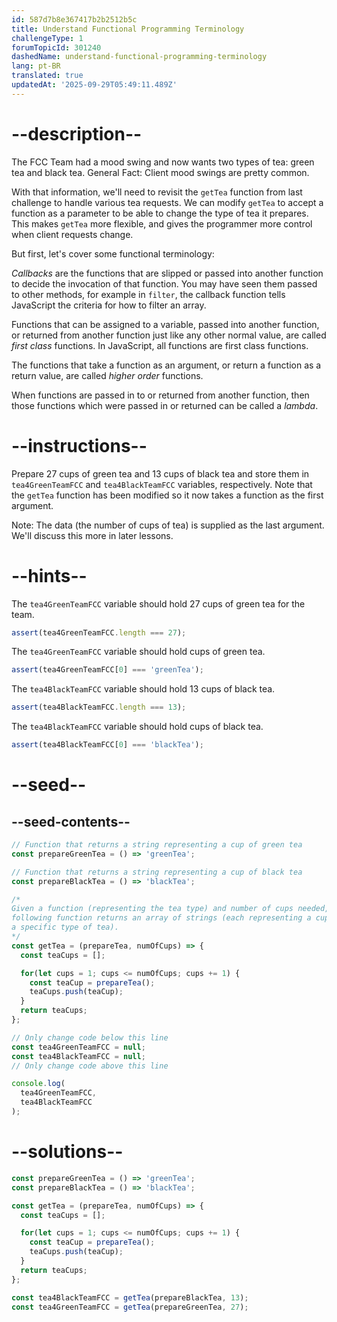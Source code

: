 ```yaml
---
id: 587d7b8e367417b2b2512b5c
title: Understand Functional Programming Terminology
challengeType: 1
forumTopicId: 301240
dashedName: understand-functional-programming-terminology
lang: pt-BR
translated: true
updatedAt: '2025-09-29T05:49:11.489Z'
---
```


# --description--

The FCC Team had a mood swing and now wants two types of tea: green tea and black tea. General Fact: Client mood swings are pretty common.

With that information, we'll need to revisit the `getTea` function from last challenge to handle various tea requests. We can modify `getTea` to accept a function as a parameter to be able to change the type of tea it prepares. This makes `getTea` more flexible, and gives the programmer more control when client requests change.

But first, let's cover some functional terminology:

<dfn>Callbacks</dfn> are the functions that are slipped or passed into another function to decide the invocation of that function. You may have seen them passed to other methods, for example in `filter`, the callback function tells JavaScript the criteria for how to filter an array.

Functions that can be assigned to a variable, passed into another function, or returned from another function just like any other normal value, are called <dfn>first class</dfn> functions. In JavaScript, all functions are first class functions.

The functions that take a function as an argument, or return a function as a return value, are called <dfn>higher order</dfn> functions.

When functions are passed in to or returned from another function, then those functions which were passed in or returned can be called a <dfn>lambda</dfn>.

# --instructions--

Prepare 27 cups of green tea and 13 cups of black tea and store them in `tea4GreenTeamFCC` and `tea4BlackTeamFCC` variables, respectively. Note that the `getTea` function has been modified so it now takes a function as the first argument.

Note: The data (the number of cups of tea) is supplied as the last argument. We'll discuss this more in later lessons.

# --hints--

The `tea4GreenTeamFCC` variable should hold 27 cups of green tea for the team.

```js
assert(tea4GreenTeamFCC.length === 27);
```

The `tea4GreenTeamFCC` variable should hold cups of green tea.

```js
assert(tea4GreenTeamFCC[0] === 'greenTea');
```

The `tea4BlackTeamFCC` variable should hold 13 cups of black tea.

```js
assert(tea4BlackTeamFCC.length === 13);
```

The `tea4BlackTeamFCC` variable should hold cups of black tea.

```js
assert(tea4BlackTeamFCC[0] === 'blackTea');
```

# --seed--

## --seed-contents--

```js
// Function that returns a string representing a cup of green tea
const prepareGreenTea = () => 'greenTea';

// Function that returns a string representing a cup of black tea
const prepareBlackTea = () => 'blackTea';

/*
Given a function (representing the tea type) and number of cups needed, the
following function returns an array of strings (each representing a cup of
a specific type of tea).
*/
const getTea = (prepareTea, numOfCups) => {
  const teaCups = [];

  for(let cups = 1; cups <= numOfCups; cups += 1) {
    const teaCup = prepareTea();
    teaCups.push(teaCup);
  }
  return teaCups;
};

// Only change code below this line
const tea4GreenTeamFCC = null;
const tea4BlackTeamFCC = null;
// Only change code above this line

console.log(
  tea4GreenTeamFCC,
  tea4BlackTeamFCC
);
```

# --solutions--

```js
const prepareGreenTea = () => 'greenTea';
const prepareBlackTea = () => 'blackTea';

const getTea = (prepareTea, numOfCups) => {
  const teaCups = [];

  for(let cups = 1; cups <= numOfCups; cups += 1) {
    const teaCup = prepareTea();
    teaCups.push(teaCup);
  }
  return teaCups;
};

const tea4BlackTeamFCC = getTea(prepareBlackTea, 13);
const tea4GreenTeamFCC = getTea(prepareGreenTea, 27);
```
